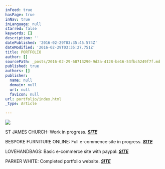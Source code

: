 ```yaml
---
inFeed: true
hasPage: true
inNav: true
inLanguage: null
starred: false
keywords: []
description: ''
datePublished: '2016-02-29T03:35:45.574Z'
dateModified: '2016-02-29T03:35:27.751Z'
title: PORTFOLIO
author: []
sourcePath: _posts/2016-02-29-68713290-9d2a-4128-be16-53fbc5249f7f.md
published: true
authors: []
publisher:
  name: null
  domain: null
  url: null
  favicon: null
url: portfolio/index.html
_type: Article

---
```

![](https://the-grid-user-content.s3-us-west-2.amazonaws.com/4dbeeaec-06cc-4c43-977b-f87856a589dc.jpg)

ST JAMES CHURCH: Work in progress. **_[SITE][0]_**

BESPOKE FURNITURE ONLINE: Full e-commence site in progress. **_[SITE][1]_**

LOVEHANDBAGS: Basic e-commerce site with paypal:  **_[SITE][2]_**

PARKER WHITE: Completed portfolio website. **_[SITE][3]_**

[0]: http://www.gordonsteel.co.uk/
[1]: http://www.bespokefurnitureonline.co.uk/
[2]: HTTP://WWW.LOVEHANDBAGS-UK.COM/
[3]: http://www.parkerwhite.co.uk/
